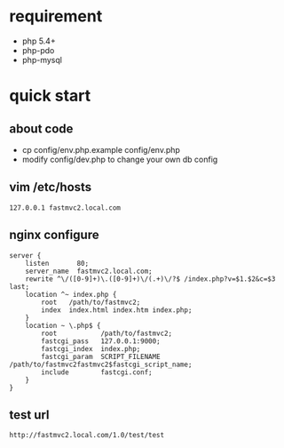 
# requirement
 - php 5.4+
 - php-pdo
 - php-mysql

# quick start

## about code
 - cp config/env.php.example config/env.php
 - modify config/dev.php to change your own db config

## vim /etc/hosts
    127.0.0.1 fastmvc2.local.com

## nginx configure
    server {  
        listen       80;
        server_name  fastmvc2.local.com;
        rewrite ^\/([0-9]+)\.([0-9]+)\/(.+)\/?$ /index.php?v=$1.$2&c=$3 last;
        location ^~ index.php {
            root   /path/to/fastmvc2;
            index  index.html index.htm index.php;
        }
        location ~ \.php$ {
            root           /path/to/fastmvc2;
            fastcgi_pass   127.0.0.1:9000;
            fastcgi_index  index.php;
            fastcgi_param  SCRIPT_FILENAME  /path/to/fastmvc2fastmvc2$fastcgi_script_name;
            include        fastcgi.conf;
        }
    }

## test url
`http://fastmvc2.local.com/1.0/test/test`
